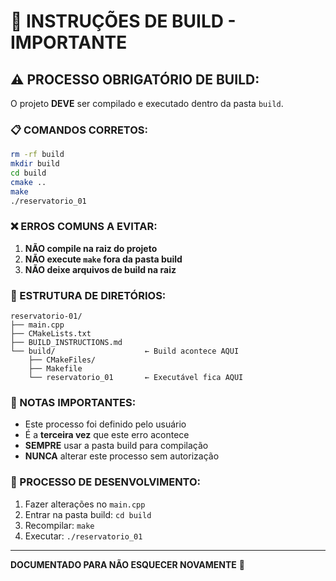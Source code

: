 # 🚨 INSTRUÇÕES DE BUILD - IMPORTANTE

## ⚠️ PROCESSO OBRIGATÓRIO DE BUILD:

O projeto **DEVE** ser compilado e executado dentro da pasta `build`. 

### 📋 COMANDOS CORRETOS:

```bash
rm -rf build
mkdir build
cd build
cmake ..
make
./reservatorio_01
```

### ❌ ERROS COMUNS A EVITAR:

1. **NÃO compile na raiz do projeto**
2. **NÃO execute `make` fora da pasta build**
3. **NÃO deixe arquivos de build na raiz**

### 🔧 ESTRUTURA DE DIRETÓRIOS:

```
reservatorio-01/
├── main.cpp
├── CMakeLists.txt
├── BUILD_INSTRUCTIONS.md
└── build/                    ← Build acontece AQUI
    ├── CMakeFiles/
    ├── Makefile
    └── reservatorio_01       ← Executável fica AQUI
```

### 📝 NOTAS IMPORTANTES:

- Este processo foi definido pelo usuário
- É a **terceira vez** que este erro acontece
- **SEMPRE** usar a pasta build para compilação
- **NUNCA** alterar este processo sem autorização

### 🎯 PROCESSO DE DESENVOLVIMENTO:

1. Fazer alterações no `main.cpp`
2. Entrar na pasta build: `cd build`
3. Recompilar: `make`
4. Executar: `./reservatorio_01`

---
**DOCUMENTADO PARA NÃO ESQUECER NOVAMENTE** 📌